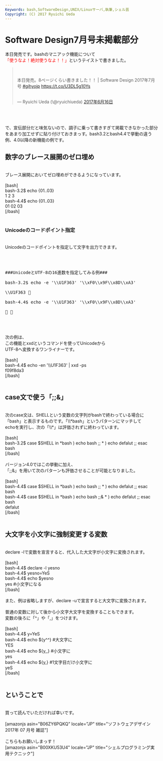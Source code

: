 ```yaml
---
Keywords: bash,SoftwareDesign,UNIX/Linuxサーバ,執筆,シェル芸
Copyright: (C) 2017 Ryuichi Ueda
---
```


# Software Design7月号未掲載部分
本日発売です。bashのマニアック機能について<span style="color: #ff0000;">「使うなよ！絶対使うなよ！！」</span>というテイストで書きました。<br />
<blockquote class="twitter-tweet" data-lang="ja"><br />
<p dir="ltr" lang="ja">本日発売。8ページくらい書きました！！ | Software Design 2017年7月号 <a href="https://twitter.com/hashtag/gihyojp?src=hash">#gihyojp</a> <a href="https://t.co/U3DL5g10Ys">https://t.co/U3DL5g10Ys</a></p><br />
— Ryuichi Ueda (\@ryuichiueda) <a href="https://twitter.com/ryuichiueda/status/875863176432074752">2017年6月16日</a></blockquote><br />
<script async src="//platform.twitter.com/widgets.js" charset="utf-8"></script><br />
<br />
で、宣伝部分だと味気ないので、調子に乗って書きすぎて掲載できなかった部分をあまり加工せずに貼り付けておきまっす。bash3.2とbash4.4で挙動の違う例、4.0以降の新機能の例です。<br />
<h2>数字のブレース展開のゼロ埋め</h2><br />
ブレース展開においてゼロ埋めができるようになっています。<br />
<br />
[bash]<br />
bash-3.2$ echo {01..03}<br />
1 2 3<br />
bash-4.4$ echo {01..03}<br />
01 02 03<br />
[/bash]<br />
<br />
<h3>Unicodeのコードポイント指定</h3><br />
Unicodeのコードポイントを指定して文字を出力できます。<br />
<br />
<pre><br />
###UnicodeとUTF-8の16進数を指定してみる例###<br />
bash-3.2$ echo -e '\\U1F363' '\\xF0\\x9F\\x8D\\xA3'<br />
\\U1F363 🍣<br />
bash-4.4$ echo -e '\\U1F363' '\\xF0\\x9F\\x8D\\xA3'<br />
🍣 🍣<br />
</pre><br />
<br />
次の例は、<br />
この機能とxxdというコマンドを使ってUnicodeから<br />
UTF-8へ変換するワンライナーです。<br />
<br />
[bash]<br />
bash-4.4$ echo -en '\\U1F363' | xxd -ps<br />
f09f8da3<br />
[/bash]<br />
<br />
<h2>case文で使う「;;&amp;」</h2><br />
次のcase文は、SHELLという変数の文字列がbashで終わっている場合に<br />
「bash」と表示するものです。「\\*bash」というパターンにマッチして<br />
echoを実行し、次の「\\*」は評価されずに終わっています。<br />
<br />
[bash]<br />
bash-3.2$ case $SHELL in *bash ) echo bash ;; * ) echo defalut ;; esac<br />
bash<br />
[/bash]<br />
<br />
バージョン4.0ではこの挙動に加え、<br />
「;;&amp;」を用いて次のパターンも評価させることが可能となりました。<br />
<br />
[bash]<br />
bash-4.4$ case $SHELL in *bash ) echo bash ;; * ) echo defalut ;; esac<br />
bash<br />
bash-4.4$ case $SHELL in *bash ) echo bash ;;&amp; * ) echo defalut ;; esac<br />
bash<br />
defalut<br />
[/bash]<br />
<br />
<h2>大文字を小文字に強制変更する変数</h2><br />
declare -lで変数を宣言すると、代入した大文字が小文字に変換されます。<br />
<br />
[bash]<br />
bash-4.4$ declare -l yesno<br />
bash-4.4$ yesno=YeS<br />
bash-4.4$ echo $yesno<br />
yes #小文字になる<br />
[/bash]<br />
<br />
また、例は省略しますが、declare -uで宣言すると大文字に変換されます。<br />
<br />
普通の変数に対して後から小文字大文字を変換することもできます。<br />
変数の後ろに「^」や「,」をつけます。<br />
<br />
[bash]<br />
bash-4.4$ y=YeS<br />
bash-4.4$ echo ${y^^} #大文字に<br />
YES<br />
bash-4.4$ echo ${y,,} #小文字に<br />
yes<br />
bash-4.4$ echo ${y,} #1文字目だけ小文字に<br />
yeS<br />
[/bash]<br />
<br />
<h2>ということで</h2><br />
買って読んでいただければ幸いです。<br />
<br />
[amazonjs asin="B06ZY6PQKQ" locale="JP" title="ソフトウェアデザイン 2017年 07 月号 雑誌"]<br />
<br />
こちらもお願いしまっす！<br />
[amazonjs asin="B00XKU53U4" locale="JP" title="シェルプログラミング実用テクニック"]<br />

